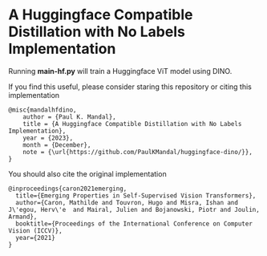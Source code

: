 # A Huggingface Compatible Distillation with No Labels Implementation


Running **main-hf.py** will train a Huggingface ViT model using DINO.


If you find this useful, please consider staring this repository or citing this implementation


```
@misc{mandalhfdino,
	author = {Paul K. Mandal},
	title = {A Huggingface Compatible Distillation with No Labels Implementation},
	year = {2023},
	month = {December},
	note = {\url{https://github.com/PaulKMandal/huggingface-dino/}},
}

```

You should also cite the original implementation

```
@inproceedings{caron2021emerging,
  title={Emerging Properties in Self-Supervised Vision Transformers},
  author={Caron, Mathilde and Touvron, Hugo and Misra, Ishan and J\'egou, Herv\'e  and Mairal, Julien and Bojanowski, Piotr and Joulin, Armand},
  booktitle={Proceedings of the International Conference on Computer Vision (ICCV)},
  year={2021}
}
```
